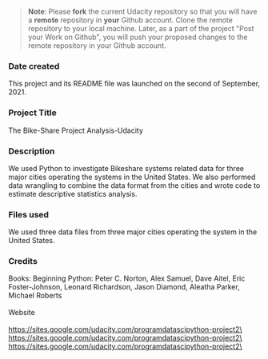 >**Note**: Please **fork** the current Udacity repository so that you will have a **remote** repository in **your** Github account. Clone the remote repository to your local machine. Later, as a part of the project "Post your Work on Github", you will push your proposed changes to the remote repository in your Github account.

### Date created
This project and its README file was launched on the second of September, 2021.

### Project Title
The Bike-Share Project Analysis-Udacity

### Description
We used Python to investigate Bikeshare systems related data for three major cities operating the systems in the United States. We also performed data wrangling to combine the data format from the cities and wrote code to estimate descriptive statistics analysis.

### Files used
We used three data files from three major cities operating the system in the United States.

### Credits
Books: Beginning Python: Peter C. Norton, Alex Samuel, Dave Aitel, Eric Foster-Johnson, Leonard Richardson, Jason Diamond, Aleatha Parker, Michael Roberts\
\
Website\
\
https://sites.google.com/udacity.com/programdatascipython-project2\
\
https://sites.google.com/udacity.com/programdatascipython-project2\
\
https://sites.google.com/udacity.com/programdatascipython-project2\
